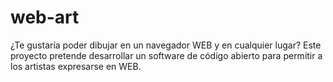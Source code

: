 # web-art
¿Te gustaría poder dibujar en un navegador WEB y en cualquier lugar? Este proyecto pretende desarrollar un software de código abierto para permitir a los artistas expresarse en WEB.
